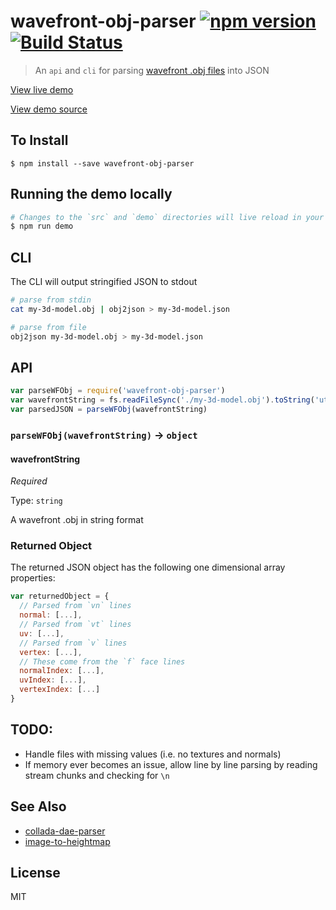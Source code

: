 wavefront-obj-parser [![npm version](https://badge.fury.io/js/wavefront-obj-parser.svg)](http://badge.fury.io/js/wavefront-obj-parser) [![Build Status](https://travis-ci.org/chinedufn/wavefront-obj-parser.svg?branch=master)](https://travis-ci.org/chinedufn/wavefront-obj-parser)
====================

> An `api` and `cli` for parsing [wavefront .obj files](https://en.wikipedia.org/wiki/Wavefront_.obj_file) into JSON

[View live demo](http://chinedufn.github.io/wavefront-obj-parser/)

[View demo source](/demo)

## To Install

```
$ npm install --save wavefront-obj-parser
```

## Running the demo locally

```sh
# Changes to the `src` and `demo` directories will live reload in your browser
$ npm run demo
```

## CLI

The CLI will output stringified JSON to stdout

```sh
# parse from stdin
cat my-3d-model.obj | obj2json > my-3d-model.json

# parse from file
obj2json my-3d-model.obj > my-3d-model.json
```

## API

```js
var parseWFObj = require('wavefront-obj-parser')
var wavefrontString = fs.readFileSync('./my-3d-model.obj').toString('utf8')
var parsedJSON = parseWFObj(wavefrontString)
```

### `parseWFObj(wavefrontString)` -> `object`

#### wavefrontString

*Required*

Type: `string`

A wavefront .obj in string format


### Returned Object

The returned JSON object has the following one dimensional array properties:

```js
var returnedObject = {
  // Parsed from `vn` lines
  normal: [...],
  // Parsed from `vt` lines
  uv: [...],
  // Parsed from `v` lines
  vertex: [...],
  // These come from the `f` face lines
  normalIndex: [...],
  uvIndex: [...],
  vertexIndex: [...]
}
```

## TODO:

- Handle files with missing values (i.e. no textures and normals)
- If memory ever becomes an issue, allow line by line parsing by reading stream chunks and checking for `\n`

## See Also

- [collada-dae-parser](https://github.com/chinedufn/collada-dae-parser)
- [image-to-heightmap](https://github.com/chinedufn/image-to-heightmap)

## License

MIT
